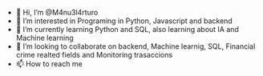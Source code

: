 - 👋 Hi, I’m @M4nu3l4rturo
- 👀 I’m interested in Programing in Python, Javascript and backend 
- 🌱 I’m currently learning Python and SQL, also learning about IA and Machine learning
- 💞️ I’m looking to collaborate on backend, Machine learnig, SQL, Financial crime realted fields and Monitoring trasaccions
- 📫 How to reach me 

<!---
M4nu3l4rturo/M4nu3l4rturo is a ✨ special ✨ repository because its `README.md` (this file) appears on your GitHub profile.
You can click the Preview link to take a look at your changes.
--->
